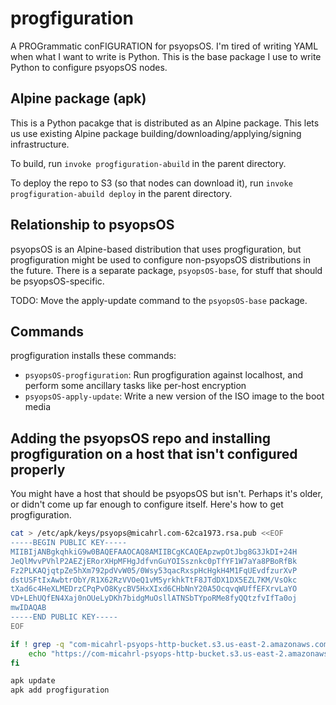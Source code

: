 # progfiguration

A PROGrammatic conFIGURATION for psyopsOS.
I'm tired of writing YAML when what I want to write is Python.
This is the base package I use to write Python to configure psyopsOS nodes.

## Alpine package (apk)

This is a Python pacakge that is distributed as an Alpine package.
This lets us use existing Alpine package building/downloading/applying/signing infrastructure.

To build, run `invoke progfiguration-abuild` in the parent directory.

To deploy the repo to S3 (so that nodes can download it), run `invoke progfiguration-abuild deploy` in the parent directory.

## Relationship to psyopsOS

psyopsOS is an Alpine-based distribution that uses progfiguration,
but progfiguration might be used to configure non-psyopsOS distributions in the future.
There is a separate package, `psyopsOS-base`, for stuff that should be psyopsOS-specific.

TODO: Move the apply-update command to the `psyopsOS-base` package.

## Commands

progfiguration installs these commands:

- `psyopsOS-progfiguration`: Run progfiguration against localhost, and perform some ancillary tasks like per-host encryption
- `psyopsOS-apply-update`: Write a new version of the ISO image to the boot media

## Adding the psyopsOS repo and installing progfiguration on a host that isn't configured properly

You might have a host that should be psyopsOS but isn't.
Perhaps it's older, or didn't come up far enough to configure itself.
Here's how to get progfiguration.

```sh
cat > /etc/apk/keys/psyops@micahrl.com-62ca1973.rsa.pub <<EOF
-----BEGIN PUBLIC KEY-----
MIIBIjANBgkqhkiG9w0BAQEFAAOCAQ8AMIIBCgKCAQEApzwpOtJbg8G3JkDI+24H
JeQlMvvPVhlP2AEZjERorXHpMFHgJdfvnGuYOISsznkc0pTfYF1W7aYa8PBoRfBk
Fz2PLKAQjqtpZe5hXm792pdVvW05/0Wsy53qacRxspHcHgkH4M1FqUEvdfzurXvP
dstUSFtIxAwbtrObY/R1X62RzVVOeQ1vM5yrkhkTtF8JTdDX1DX5EZL7KM/VsOkc
tXad6c4HeXLMEDrzCPqPvO8KycBV5HxXIxd6CHbNnY20A5OcqvqWUffEFXrvLaYO
VD+LEhUQfEN4Xaj0nOUeLyDKh7bidgMuOsllATNSbTYpoRMe8fyQQtzfvIfTa0oj
mwIDAQAB
-----END PUBLIC KEY-----
EOF

if ! grep -q "com-micahrl-psyops-http-bucket.s3.us-east-2.amazonaws.com" /etc/apk/repositories; then
    echo "https://com-micahrl-psyops-http-bucket.s3.us-east-2.amazonaws.com/apk/psyopsOS" >> /etc/apk/repositories
fi

apk update
apk add progfiguration
```
